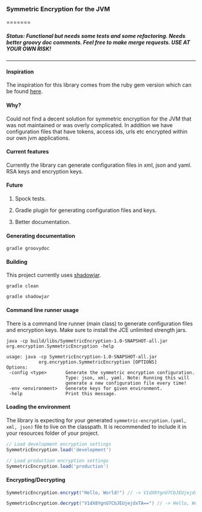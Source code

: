 ### Symmetric Encryption for the JVM
=======

##### Status: Functional but needs some tests and some refactoring. Needs better groovy doc comments. Feel free to make merge requests. USE AT YOUR OWN RISK!
-----------

#### Inspiration

The inspiration for this library comes from the ruby gem version which can be found [here](https://github.com/rocketjob/symmetric-encryption).

#### Why?

Could not find a decent solution for symmetric encryption for the JVM that was not maintained or was overly complicated.
In addition we have configuration files that have tokens, access ids, urls etc encrypted within our own jvm applications.

#### Current features

Currently the library can generate configuration files in xml, json and yaml. RSA keys and encryption keys. 

#### Future

1. Spock tests.

2. Gradle plugin for generating configuration files and keys.

3. Better documentation.

#### Generating documentation

```
gradle groovydoc
```

#### Building

This project currently uses [shadowjar](https://github.com/johnrengelman/shadow).

```
gradle clean

gradle shadowjar
```
 
#### Command line runner usage

There is a command line runner (main class) to generate configuration files and encryption keys. 
Make sure to install the JCE unlimited strength jars.

```
java -cp build/libs/SymmetricEncryption-1.0-SNAPSHOT-all.jar org.encryption.SymmetricEncryption -help

usage: java -cp SymmetricEncryption-1.0-SNAPSHOT-all.jar
            org.encryption.SymmetricEncryption [OPTIONS]
Options:
 -config <type>       Generate the symmetric encryption configuration.
                      Type: json, xml, yaml. Note: Running this will
                      generate a new configuration file every time!
 -env <environment>   Generate keys for given environment.
 -help                Print this message.
```


#### Loading the environment
 
The library is expecting for your generated `symmetric-encryption.(yaml, xml, json)` file to live on the classpath. It is recommended to include it in your resources folder of your project.

```groovy
// Load development encryption settings
SymmetricEncryption.load('development')

// Load production encryption settings
SymmetricEncryption.load('production')
```


#### Encrypting/Decrypting

```groovy
SymmetricEncryption.encrypt("Hello, World!") // -> V1dX8YgnU7CbJEUjejdxTA==

SymmetricEncryption.decrypt("V1dX8YgnU7CbJEUjejdxTA==") // -> Hello, World!
```
